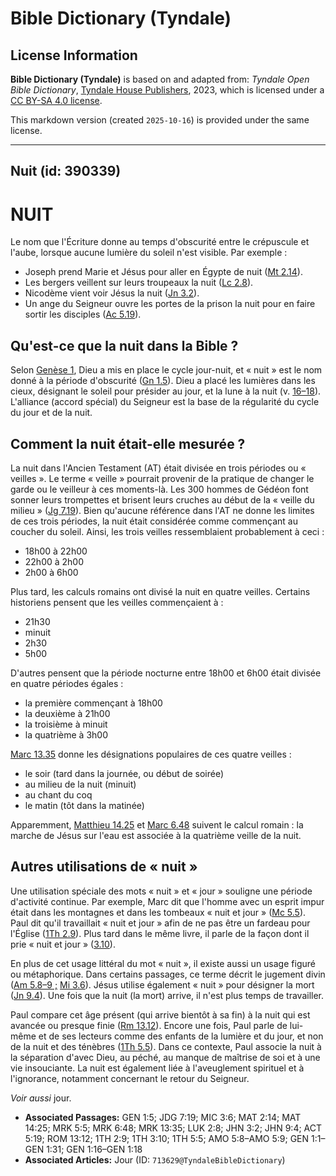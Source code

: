 # Bible Dictionary (Tyndale)

## License Information

**Bible Dictionary (Tyndale)** is based on and adapted from: _Tyndale Open Bible Dictionary_, [Tyndale House Publishers](https://tyndaleopenresources.com/), 2023, which is licensed under a [CC BY-SA 4.0 license](https://creativecommons.org/licenses/by-sa/4.0/legalcode.en).

This markdown version (created `2025-10-16`) is provided under the same license.



--------------------------------

## Nuit (id: 390339)

NUIT
====

Le nom que l'Écriture donne au temps d'obscurité entre le crépuscule et l'aube, lorsque aucune lumière du soleil n'est visible. Par exemple :

* Joseph prend Marie et Jésus pour aller en Égypte de nuit ([Mt 2\.14](https://ref.ly/Matt2:14)).
* Les bergers veillent sur leurs troupeaux la nuit ([Lc 2\.8](https://ref.ly/Luke2:8)).
* Nicodème vient voir Jésus la nuit ([Jn 3\.2](https://ref.ly/John3:2)).
* Un ange du Seigneur ouvre les portes de la prison la nuit pour en faire sortir les disciples ([Ac 5\.19](https://ref.ly/Acts5:19)).

Qu'est\-ce que la nuit dans la Bible ?
--------------------------------------

Selon [Genèse 1](https://ref.ly/Gen1:1-Gen1:31), Dieu a mis en place le cycle jour\-nuit, et « nuit » est le nom donné à la période d'obscurité ([Gn 1\.5](https://ref.ly/Gen1:5)). Dieu a placé les lumières dans les cieux, désignant le soleil pour présider au jour, et la lune à la nuit (v. [16–18](https://ref.ly/Gen1:16-Gen1:18)). L'alliance (accord spécial) du Seigneur est la base de la régularité du cycle du jour et de la nuit.

Comment la nuit était\-elle mesurée ?
-------------------------------------

La nuit dans l'Ancien Testament (AT) était divisée en trois périodes ou « veilles ». Le terme « veille » pourrait provenir de la pratique de changer le garde ou le veilleur à ces moments\-là. Les 300 hommes de Gédéon font sonner leurs trompettes et brisent leurs cruches au début de la « veille du milieu » ([Jg 7\.19](https://ref.ly/Judg7:19)). Bien qu'aucune référence dans l'AT ne donne les limites de ces trois périodes, la nuit était considérée comme commençant au coucher du soleil. Ainsi, les trois veilles ressemblaient probablement à ceci :

* 18h00 à 22h00
* 22h00 à 2h00
* 2h00 à 6h00

Plus tard, les calculs romains ont divisé la nuit en quatre veilles. Certains historiens pensent que les veilles commençaient à :

* 21h30
* minuit
* 2h30
* 5h00

D'autres pensent que la période nocturne entre 18h00 et 6h00 était divisée en quatre périodes égales :

* la première commençant à 18h00
* la deuxième à 21h00
* la troisième à minuit
* la quatrième à 3h00

[Marc 13\.35](https://ref.ly/Mark13:35) donne les désignations populaires de ces quatre veilles :

* le soir (tard dans la journée, ou début de soirée)
* au milieu de la nuit (minuit)
* au chant du coq
* le matin (tôt dans la matinée)

Apparemment, [Matthieu 14\.25](https://ref.ly/Matt14:25) et [Marc 6\.48](https://ref.ly/Mark6:48) suivent le calcul romain : la marche de Jésus sur l'eau est associée à la quatrième veille de la nuit.

Autres utilisations de « nuit »
-------------------------------

Une utilisation spéciale des mots « nuit » et « jour » souligne une période d'activité continue. Par exemple, Marc dit que l'homme avec un esprit impur était dans les montagnes et dans les tombeaux « nuit et jour » ([Mc 5\.5](https://ref.ly/Mark5:5)). Paul dit qu'il travaillait « nuit et jour » afin de ne pas être un fardeau pour l'Église ([1Th 2\.9](https://ref.ly/1Thess2:9)). Plus tard dans le même livre, il parle de la façon dont il prie « nuit et jour » ([3\.10](https://ref.ly/1Thess3:10)).

En plus de cet usage littéral du mot « nuit », il existe aussi un usage figuré ou métaphorique. Dans certains passages, ce terme décrit le jugement divin ([Am 5\.8–9 ;](https://ref.ly/Amos5:8-Amos5:9) [Mi 3\.6](https://ref.ly/Mic3:6)). Jésus utilise également « nuit » pour désigner la mort ([Jn 9\.4](https://ref.ly/John9:4)). Une fois que la nuit (la mort) arrive, il n'est plus temps de travailler.

Paul compare cet âge présent (qui arrive bientôt à sa fin) à la nuit qui est avancée ou presque finie ([Rm 13\.12](https://ref.ly/Rom13:12)). Encore une fois, Paul parle de lui\-même et de ses lecteurs comme des enfants de la lumière et du jour, et non de la nuit et des ténèbres ([1Th 5\.5](https://ref.ly/1Thess5:5)). Dans ce contexte, Paul associe la nuit à la séparation d'avec Dieu, au péché, au manque de maîtrise de soi et à une vie insouciante. La nuit est également liée à l'aveuglement spirituel et à l'ignorance, notamment concernant le retour du Seigneur.

*Voir aussi* jour.

* **Associated Passages:** GEN 1:5; JDG 7:19; MIC 3:6; MAT 2:14; MAT 14:25; MRK 5:5; MRK 6:48; MRK 13:35; LUK 2:8; JHN 3:2; JHN 9:4; ACT 5:19; ROM 13:12; 1TH 2:9; 1TH 3:10; 1TH 5:5; AMO 5:8–AMO 5:9; GEN 1:1–GEN 1:31; GEN 1:16–GEN 1:18
* **Associated Articles:** Jour (ID: `713629@TyndaleBibleDictionary`)

